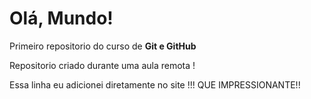# Olá, Mundo!
 Primeiro repositorio do curso de **Git e GitHub**

 Repositorio criado durante uma aula remota !
 
 Essa linha eu adicionei diretamente no site !!! QUE IMPRESSIONANTE!!
